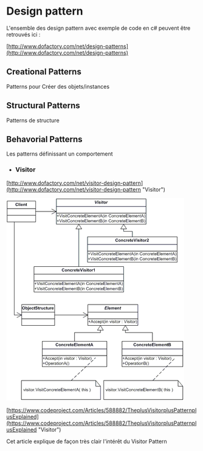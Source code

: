 # Design pattern

L'ensemble des design pattern avec exemple de code en c\# peuvent être retrouvés ici :

[http://www.dofactory.com/net/design-patterns](http://www.dofactory.com/net/design-patterns)

## Creational Patterns

Patterns pour Créer des objets/instances

## Structural Patterns

Patterns de structure

## Behavorial Patterns

Les patterns définissant un comportement

* ### Visitor

[http://www.dofactory.com/net/visitor-design-pattern](http://www.dofactory.com/net/visitor-design-pattern "Visitor")

![](/assets/visitor.gif)

[https://www.codeproject.com/Articles/588882/TheplusVisitorplusPatternplusExplained](https://www.codeproject.com/Articles/588882/TheplusVisitorplusPatternplusExplained "Visitor")

Cet article explique de façon très clair l'intérêt du Visitor Pattern

